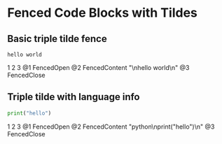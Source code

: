 # Fenced Code Blocks with Tildes

## Basic triple tilde fence

~~~
hello world
~~~
1  2            3
@1 FencedOpen
@2 FencedContent "\nhello world\n"
@3 FencedClose

## Triple tilde with language info

~~~python
print("hello")
~~~
1  2                        3
@1 FencedOpen
@2 FencedContent "python\nprint(\"hello\")\n"
@3 FencedClose